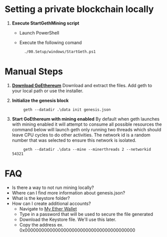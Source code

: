 # Setting a private blockchain locally

1. **Execute StartGethMining script**
    * Launch PowerShell
    * Execute the following comand

            ./00.Setup/windows/StartGeth.ps1

# Manual Steps #
1. **[Download GoEthereum]**
    Download and extract the files. Add geth to your local path or use the installer.

2. **Initialize the genesis block**

            geth --datadir .\data init genesis.json

3. **Start GoEthereum with mining enabled**
    By default when geth launches with mining enabled it will attempt to consume all possible resources
    the command below will launch geth only running two threads which should leave CPU cycles to do other 
    activities. The network id is a random number that was selected to ensure this network is isolated.

            geth --datadir .\data --mine --minerthreads 2 --networkid 54321

# FAQ #
* Is there a way to not run mining locally?
* Where can I find more information about genesis.json?
* What is the keystore folder?
* How can I create additional accounts?
    * Navigate to [My Ether Wallet](http://myetherwallet.com)
    * Type in a password that will be used to secure the file generated
    * Download the Keystore file. We'll use this later.
    * Copy the address ex. 0x0000000000000000000000000000000000000000

  


[Download GoEthereum]:https://geth.ethereum.org/downloads/